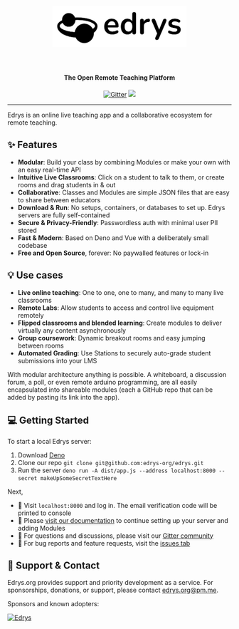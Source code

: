 <div align="center">
  <h1>
    <br />
    <a href="https://github.com/edrys-org/edrys"><img src="./brand/logo.png" width="300px" alt="Edrys" /></a>
    <br /><br/>
  </h1>

  <h4>The Open Remote Teaching Platform</h4>

  <p>
    <a href="https://gitter.im/edrys-org" target="_blank"><img src="https://badges.gitter.im/edrys-org.svg" alt="Gitter" /></a>
    <a href="https://github.com/edrys-org/edrys/blob/main/LICENSE" target="_blank"><img src="https://img.shields.io/github/license/edrys-org/edrys.svg" /></a>
  </p>

</div>

---

Edrys is an online live teaching app and a collaborative ecosystem for remote teaching.

## ✨ Features

- **Modular**: Build your class by combining Modules or make your own with an easy real-time API
- **Intuitive Live Classrooms**: Click on a student to talk to them, or create rooms and drag students in & out
- **Collaborative**: Classes and Modules are simple JSON files that are easy to share between educators
- **Download & Run**: No setups, containers, or databases to set up. Edrys servers are fully self-contained
- **Secure & Privacy-Friendly**: Passwordless auth with minimal user PII stored
- **Fast & Modern**: Based on Deno and Vue with a deliberately small codebase
- **Free and Open Source**, forever: No paywalled features or lock-in

## 💡 Use cases

- **Live online teaching**: One to one, one to many, and many to many live classrooms
- **Remote Labs**: Allow students to access and control live equipment remotely
- **Flipped classrooms and blended learning**: Create modules to deliver virtually any content asynchronously
- **Group coursework**: Dynamic breakout rooms and easy jumping between rooms
- **Automated Grading**: Use Stations to securely auto-grade student submissions into your LMS 

With modular architecture anything is possible. A whiteboard, a discussion forum, a poll, or even remote arduino programming, are all easily encapsulated into shareable modules (each a GitHub repo that can be added by pasting its link into the app).

## 💻 Getting Started

To start a local Edrys server:

1. Download [Deno](https://deno.land/)
2. Clone our repo `git clone git@github.com:edrys-org/edrys.git` 
3. Run the server `deno run -A dist/app.js --address localhost:8000 --secret makeUpSomeSecretTextHere`

Next, 
- 🎉 Visit `localhost:8000` and log in. The email verification code will be printed to console
- 📖 Please [visit our documentation](docs) to continue setting up your server and adding Modules
- 💬 For questions and discussions, please visit our [Gitter community](https://gitter.im/edrys-org/community) 
- 🐞 For bug reports and feature requests, visit the [issues tab](https://github.com/edrys-org/edrys/issues)


## 🏦 Support & Contact

Edrys.org provides support and priority development as a service. 
For sponsorships, donations, or support, please contact [edrys.org@pm.me](mailto:edrys.org@pm.me).

Sponsors and known adopters:

<a href="https://tu-freiberg.de/impressum"><img src="https://upload.wikimedia.org/wikipedia/commons/thumb/d/de/Logo_TU_Bergakademie_Freiberg.svg/100px-Logo_TU_Bergakademie_Freiberg.svg.png" width="80px" alt="Edrys" /></a>

